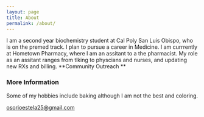 ```yaml
---
layout: page
title: About
permalink: /about/
---
```

  I am a second year biochemistry student at Cal Poly San Luis Obispo, who is on the premed track. I plan to pursue a career in Medicine. I am currrently  at Hometown Pharmacy, where I am an assitant to a the pharmacist. My role as an assitant ranges from tlking to physcians and nurses, and updating new RXs and billing. 
  **Community Outreach **

### More Information

Some of my hobbies include baking although I am not the best and coloring. 

[osorioestela25@gmail.com](mailto:osorioestela25@gmail.com) 
